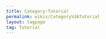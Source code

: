 ```yaml
---
title: Category:Tutorial
permalink: wikis/Category%3ATutorial
layout: tagpage
tag: Tutorial
---
```



